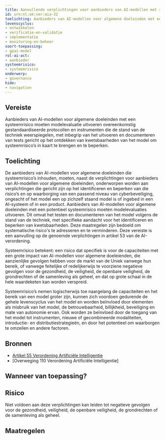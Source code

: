 ```yaml
---
title: Aanvullende verplichtingen voor aanbieders van AI-modellen met systeemrisico 
id: urn:nl:ak:ver:aia-32
toelichting: Aanbieders van AI-modellen voor algemene doeleinden met een systeemrisico moeten modelevaluatie uitvoeren overeenkomstig gestandaardiseerde protocollen en instrumenten die de stand van de techniek weerspiegelen, met inbegrip van het uitvoeren en documenteren van tests gericht op het ontdekken van kwetsbaarheden van het model om systeemrisico’s in kaart te brengen en te beperken
levenscyclus:
- ontwikkelen
- verificatie-en-validatie
- implementatie
- monitoring-en-beheer
soort-toepassing:
- gpai-model
rol-ai-act:
- aanbieder
systeemrisico:
- systeemrisico
onderwerp:
- governance
hide:
- navigation
---
```


<!-- tags -->
## Vereiste

Aanbieders van AI-modellen voor algemene doeleinden met een systeemrisico moeten modelevaluatie uitvoeren overeenkomstig gestandaardiseerde protocollen en instrumenten die de stand van de techniek weerspiegelen, met inbegrip van het uitvoeren en documenteren van tests gericht op het ontdekken van kwetsbaarheden van het model om systeemrisico’s in kaart te brengen en te beperken.

## Toelichting

De aanbieders van AI-modellen voor algemene doeleinden die systeemrisico’s inhouden, moeten, naast de verplichtingen voor aanbieders van AI-modellen voor algemene doeleinden, onderworpen worden aan verplichtingen die gericht zijn op het identificeren en beperken van die risico’s en op waarborging van een passend niveau van cyberbeveiliging, ongeacht of het model een op zichzelf staand model is of ingebed in een AI-systeem of in een product.
Aanbieders van AI-modellen voor algemene doeleinden met een potentieel systeemrisico moeten modelevaluaties uitvoeren. Dit omvat het testen en documenteren van het model volgens de stand van de techniek, met specifieke aandacht voor het identificeren en beperken van kwetsbaarheden. Deze maatregelen zijn bedoeld om systematische risico's te adresseren en te verminderen. Deze vereiste is een aanvulling op de genoemde verplichtingen in artikel 53 van de AI-verordening.

Systeemrisico betekent: een risico dat specifiek is voor de capaciteiten met een grote impact van AI-modellen voor algemene doeleienden, die aanzienlijke gevolgen hebben voor de markt van de Uniek vanwege hun bereik, of vanwege feitelijke of redelijkerwijs te voorziene negatieve gevolgen voor de gezondheid, de veiligheid, de openbare veiligheid, de grondrechten of de samenleving als geheel, en dat op grote schaal in de hele waardeketen kan worden verspreid.

Systeemrisico’s nemen logischerwijs toe naargelang de capaciteiten en het bereik van een model groter zijn, kunnen zich voordoen gedurende de gehele levenscyclus van het model en worden beïnvloed door elementen als misbruik van het model, de betrouwbaarheid, billijkheid, beveiliging en mate van autonomie ervan. Ook worden ze beïnvloed door de toegang van het model tot instrumenten, nieuwe of gecombineerde modaliteiten, introductie- en distributiestrategieën, en door het potentieel om waarborgen te omzeilen en andere factoren.

## Bronnen

- [Artikel 55 Verordening Artificiële Intelligentie](https://eur-lex.europa.eu/legal-content/NL/TXT/HTML/?uri=OJ:L_202401689#d1e5730-1-1)
- [Overweging 110 Verordening Artificiële Intelligentie]

## Wanneer van toepassing?

## Risico

Niet voldoen aan deze verplichtingen kan leiden tot negatieve gevolgen voor de gezondheid, veiligheid, de openbare veiligheid, de grondrechten of de samenleving als geheel.

## Maatregelen

<!-- list_maatregelen vereiste/aia-32-ai-modellen-algemene-doeleinden-systeemrisico no-search no-onderwerp no-rol no-levenscyclus -->
